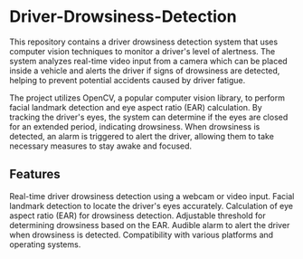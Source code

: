 # Driver-Drowsiness-Detection

This repository contains a driver drowsiness detection system that uses computer vision techniques to monitor a driver's level of alertness. The system analyzes real-time video input from a camera which can be placed inside a vehicle and alerts the driver if signs of drowsiness are detected, helping to prevent potential accidents caused by driver fatigue.

The project utilizes OpenCV, a popular computer vision library, to perform facial landmark detection and eye aspect ratio (EAR) calculation. By tracking the driver's eyes, the system can determine if the eyes are closed for an extended period, indicating drowsiness. When drowsiness is detected, an alarm is triggered to alert the driver, allowing them to take necessary measures to stay awake and focused.

## Features
Real-time driver drowsiness detection using a webcam or video input.
Facial landmark detection to locate the driver's eyes accurately.
Calculation of eye aspect ratio (EAR) for drowsiness detection.
Adjustable threshold for determining drowsiness based on the EAR.
Audible alarm to alert the driver when drowsiness is detected.
Compatibility with various platforms and operating systems.



